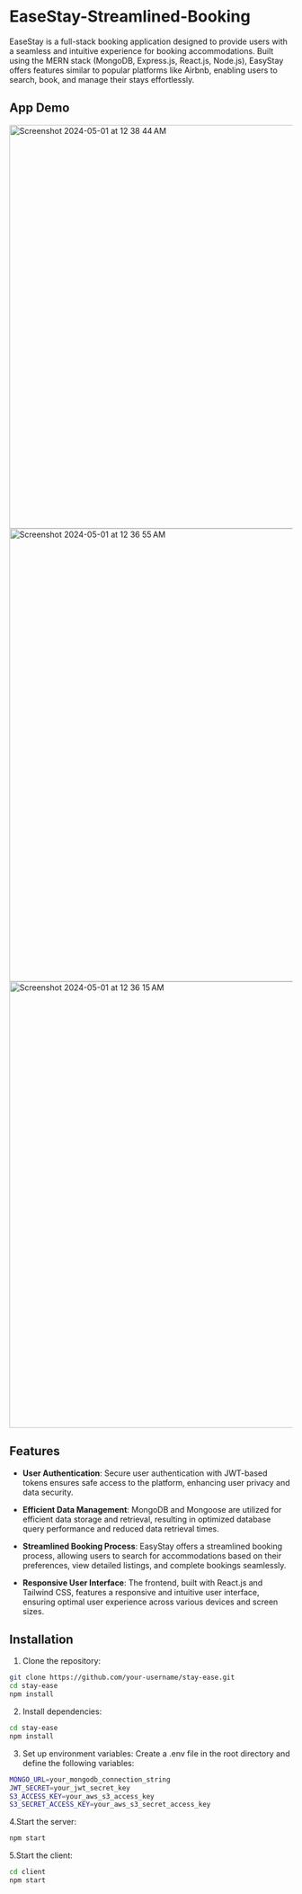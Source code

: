 # EaseStay-Streamlined-Booking

EaseStay is a full-stack booking application designed to provide users with a seamless and intuitive experience for booking accommodations. Built using the MERN stack (MongoDB, Express.js, React.js, Node.js), EasyStay offers features similar to popular platforms like Airbnb, enabling users to search, book, and manage their stays effortlessly.

## App Demo
<img width="718" alt="Screenshot 2024-05-01 at 12 38 44 AM" src="https://github.com/christinathucanh/EaseStay-Streamlined-Booking/assets/95081865/8e27c619-767e-42e9-ad0f-d94c6cf7010c">
<img width="806" alt="Screenshot 2024-05-01 at 12 36 55 AM" src="https://github.com/christinathucanh/EaseStay-Streamlined-Booking/assets/95081865/cd00bf1b-53e7-4244-9dc0-ca9f9213b53d">
<img width="794" alt="Screenshot 2024-05-01 at 12 36 15 AM" src="https://github.com/christinathucanh/EaseStay-Streamlined-Booking/assets/95081865/5906e7b3-b7f8-4f35-862b-e3e0f0bac621">


## Features

- **User Authentication**: Secure user authentication with JWT-based tokens ensures safe access to the platform, enhancing user privacy and data security.

- **Efficient Data Management**: MongoDB and Mongoose are utilized for efficient data storage and retrieval, resulting in optimized database query performance and reduced data retrieval times.

- **Streamlined Booking Process**: EasyStay offers a streamlined booking process, allowing users to search for accommodations based on their preferences, view detailed listings, and complete bookings seamlessly.

- **Responsive User Interface**: The frontend, built with React.js and Tailwind CSS, features a responsive and intuitive user interface, ensuring optimal user experience across various devices and screen sizes.

## Installation

1. Clone the repository:

```bash
git clone https://github.com/your-username/stay-ease.git
cd stay-ease
npm install

```
2. Install dependencies:
```bash
cd stay-ease
npm install
```
3. Set up environment variables:
Create a .env file in the root directory and define the following variables:
```bash
MONGO_URL=your_mongodb_connection_string
JWT_SECRET=your_jwt_secret_key
S3_ACCESS_KEY=your_aws_s3_access_key
S3_SECRET_ACCESS_KEY=your_aws_s3_secret_access_key
```
4.Start the server:
```bash
npm start
```
5.Start the client:
```bash
cd client
npm start

